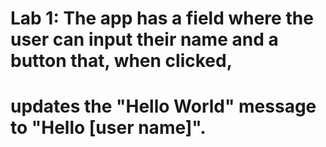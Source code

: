 # Lab 1: The app has a field where the user can input their name and a button that, when clicked, 
# updates the "Hello World" message to "Hello [user name]".